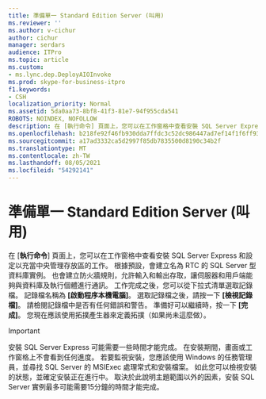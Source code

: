 ```yaml
---
title: 準備單一 Standard Edition Server (叫用)
ms.reviewer: ''
ms.author: v-cichur
author: cichur
manager: serdars
audience: ITPro
ms.topic: article
ms.custom:
- ms.lync.dep.DeployAIOInvoke
ms.prod: skype-for-business-itpro
f1.keywords:
- CSH
localization_priority: Normal
ms.assetid: 5da0aa73-8bf8-41f3-81e7-94f955cda541
ROBOTS: NOINDEX, NOFOLLOW
description: 在 [執行命令] 頁面上，您可以在工作窗格中查看安裝 SQL Server Express 和設定以充當中央管理存放區的工作。 根據預設，會建立名為 RTC 的 SQL Server 型資料庫實例。 也會建立防火牆規則，允許輸入和輸出存取，讓伺服器和用戶端能夠與資料庫及執行個體進行通訊。 工作完成之後，您可以從下拉式清單選取記錄檔。 記錄檔名稱為 [啟動程序本機電腦]。 選取記錄檔之後，請按一下 [檢視記錄檔]。 請檢閱記錄檔中是否有任何錯誤和警告。 準備好可以繼續時，按一下 [完成]。 您現在應該使用拓撲產生器來定義拓撲（如果尚未這麼做）。
ms.openlocfilehash: b218fe92f46fb930dda7ffdc3c52dc986447ad7ef14f1f6ff93c70837e21aa3d
ms.sourcegitcommit: a17ad3332ca5d2997f85db7835500d8190c34b2f
ms.translationtype: MT
ms.contentlocale: zh-TW
ms.lasthandoff: 08/05/2021
ms.locfileid: "54292141"
---
```

# <a name="prepare-single-standard-edition-server-invoke"></a>準備單一 Standard Edition Server (叫用)
 
在 [**執行命令**] 頁面上，您可以在工作窗格中查看安裝 SQL Server Express 和設定以充當中央管理存放區的工作。 根據預設，會建立名為 RTC 的 SQL Server 型資料庫實例。 也會建立防火牆規則，允許輸入和輸出存取，讓伺服器和用戶端能夠與資料庫及執行個體進行通訊。 工作完成之後，您可以從下拉式清單選取記錄檔。 記錄檔名稱為 **[啟動程序本機電腦]**。 選取記錄檔之後，請按一下 **[檢視記錄檔]**。 請檢閱記錄檔中是否有任何錯誤和警告。 準備好可以繼續時，按一下 **[完成]**。 您現在應該使用拓撲產生器來定義拓撲（如果尚未這麼做）。
  
> [!IMPORTANT]
> 安裝 SQL Server Express 可能需要一些時間才能完成。 在安裝期間，畫面或工作窗格上不會看到任何進度。 若要監視安裝，您應該使用 Windows 的任務管理員，並尋找 SQL Server 的 MSIExec 處理常式和安裝檔案。 如此您可以檢視安裝的狀態，並確定安裝正在進行中。 取決於此說明主題範圍以外的因素，安裝 SQL Server 實例最多可能需要15分鐘的時間才能完成。 
  

